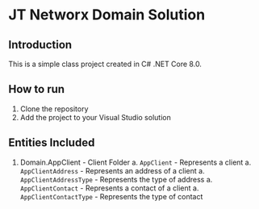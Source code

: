 # JT Networx Domain Solution

## Introduction
This is a simple class project created in C# .NET Core 8.0.

## How to run
1. Clone the repository
2. Add the project to your Visual Studio solution

## Entities Included
1. Domain.AppClient - Client Folder
	a. `AppClient` - Represents a client
	a. `AppClientAddress` - Represents an address of a client
	a. `AppClientAddressType` - Represents the type of address
	a. `AppClientContact` - Represents a contact of a client
	a. `AppClientContactType` - Represents the type of contact